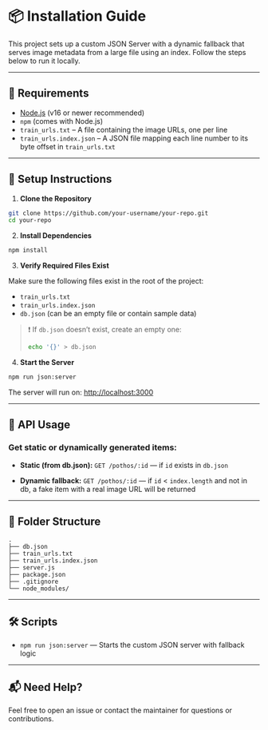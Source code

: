 # 📦 Installation Guide

This project sets up a custom JSON Server with a dynamic fallback that serves image metadata from a large file using an index. Follow the steps below to run it locally.

---

## 🔧 Requirements

- [Node.js](https://nodejs.org/) (v16 or newer recommended)
- `npm` (comes with Node.js)
- `train_urls.txt` – A file containing the image URLs, one per line
- `train_urls.index.json` – A JSON file mapping each line number to its byte offset in `train_urls.txt`

---

## 🚀 Setup Instructions

1. **Clone the Repository**

```bash
git clone https://github.com/your-username/your-repo.git
cd your-repo
```

2. **Install Dependencies**

```bash
npm install
```

3. **Verify Required Files Exist**

Make sure the following files exist in the root of the project:

- `train_urls.txt`
- `train_urls.index.json`
- `db.json` (can be an empty file or contain sample data)

> ❗ If `db.json` doesn’t exist, create an empty one:
>
> ```bash
> echo '{}' > db.json
> ```

4. **Start the Server**

```bash
npm run json:server
```

The server will run on: [http://localhost:3000](http://localhost:3000)

---

## 📖 API Usage

### Get static or dynamically generated items:

- **Static (from db.json):**
  `GET /pothos/:id` — if `id` exists in `db.json`

- **Dynamic fallback:**
  `GET /pothos/:id` — if `id` < `index.length` and not in db, a fake item with a real image URL will be returned

---

## 📁 Folder Structure

```
.
├── db.json
├── train_urls.txt
├── train_urls.index.json
├── server.js
├── package.json
├── .gitignore
└── node_modules/
```

---

## 🛠 Scripts

- `npm run json:server` — Starts the custom JSON server with fallback logic

---

## 📬 Need Help?

Feel free to open an issue or contact the maintainer for questions or contributions.
